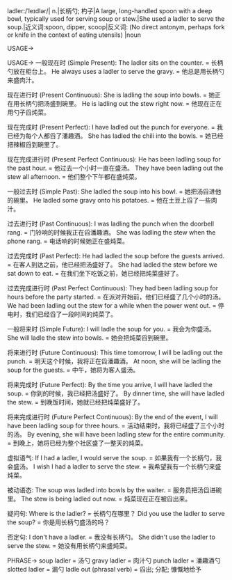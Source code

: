 ladler:/ˈleɪdlər/| n.|长柄勺; 杓子|A large, long-handled spoon with a deep bowl, typically used for serving soup or stew.|She used a ladler to serve the soup.|近义词:spoon, dipper, scoop|反义词: (No direct antonym, perhaps fork or knife in the context of eating utensils) |noun

USAGE->

USAGE->
一般现在时 (Simple Present):
The ladler sits on the counter. = 长柄勺放在柜台上。
He always uses a ladler to serve the gravy. = 他总是用长柄勺来盛肉汁。

现在进行时 (Present Continuous):
She is ladling the soup into bowls. = 她正在用长柄勺把汤盛到碗里。
He is ladling out the stew right now. = 他现在正在用勺子舀炖菜。

现在完成时 (Present Perfect):
I have ladled out the punch for everyone. = 我已经为每个人都舀了潘趣酒。
She has ladled the chili into the bowls. = 她已经把辣椒舀到碗里了。

现在完成进行时 (Present Perfect Continuous):
He has been ladling soup for the past hour. = 他过去一个小时一直在盛汤。
They have been ladling out the stew all afternoon. = 他们整个下午都在盛炖菜。

一般过去时 (Simple Past):
She ladled the soup into his bowl. = 她把汤舀进他的碗里。
He ladled some gravy onto his potatoes. = 他在土豆上舀了一些肉汁。

过去进行时 (Past Continuous):
I was ladling the punch when the doorbell rang. = 门铃响的时候我正在舀潘趣酒。
She was ladling the stew when the phone rang. = 电话响的时候她正在盛炖菜。

过去完成时 (Past Perfect):
He had ladled the soup before the guests arrived. = 在客人到达之前，他已经把汤盛好了。
She had ladled the stew before we sat down to eat. = 在我们坐下吃饭之前，她已经把炖菜盛好了。

过去完成进行时 (Past Perfect Continuous):
They had been ladling soup for hours before the party started. = 在派对开始前，他们已经盛了几个小时的汤。
We had been ladling out the stew for a while when the power went out. =  停电时，我们已经舀了一段时间的炖菜了。

一般将来时 (Simple Future):
I will ladle the soup for you. = 我会为你盛汤。
She will ladle the stew into bowls. = 她会把炖菜舀到碗里。

将来进行时 (Future Continuous):
This time tomorrow, I will be ladling out the punch. = 明天这个时候，我将正在舀潘趣酒。
At noon, she will be ladling the soup for the guests. = 中午，她将为客人盛汤。


将来完成时 (Future Perfect):
By the time you arrive, I will have ladled the soup. = 你到的时候，我已经把汤盛好了。
By dinner time, she will have ladled the stew. = 到晚饭时间，她就已经把炖菜盛好了。

将来完成进行时 (Future Perfect Continuous):
By the end of the event, I will have been ladling soup for three hours. = 活动结束时，我将已经盛了三个小时的汤。
By evening, she will have been ladling stew for the entire community. = 到晚上，她将已经为整个社区盛了一整天的炖菜。


虚拟语气:
If I had a ladler, I would serve the soup. = 如果我有一个长柄勺，我会盛汤。
I wish I had a ladler to serve the stew. = 我希望我有一个长柄勺来盛炖菜。

被动语态:
The soup was ladled into bowls by the waiter. = 服务员把汤舀进碗里。
The stew is being ladled out now. = 炖菜现在正在被舀出来。

疑问句:
Where is the ladler? = 长柄勺在哪里？
Did you use the ladler to serve the soup? = 你是用长柄勺盛汤的吗？

否定句:
I don't have a ladler. = 我没有长柄勺。
She didn't use the ladler to serve the stew. = 她没有用长柄勺来盛炖菜。


PHRASE->
soup ladler = 汤勺
gravy ladler = 肉汁勺
punch ladler = 潘趣酒勺
slotted ladler = 漏勺
ladle out (phrasal verb) =  舀出; 分配; 慷慨地给予


